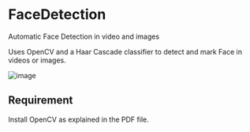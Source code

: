 # FaceDetection
Automatic Face Detection in video and images

Uses OpenCV and a Haar Cascade classifier to detect and mark Face in videos or images.

![image](https://user-images.githubusercontent.com/73147643/168729461-c36b203e-ab9c-4bbc-b4ce-89707950527a.png)


## Requirement
Install OpenCV as explained in the PDF file.
